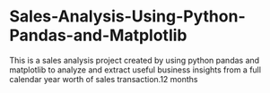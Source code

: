 # Sales-Analysis-Using-Python-Pandas-and-Matplotlib
This is a sales analysis project created by using python pandas and matplotlib to analyze and extract useful business insights from a full calendar year worth of sales transaction.12 months 
